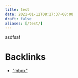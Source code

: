 ```yaml
---
title: test
date: 2021-01-12T08:27:37+08:00
draft: false
aliases: [/test/]
---
```

asdfsaf



# Backlinks

- ["Inbox"](inbox)
